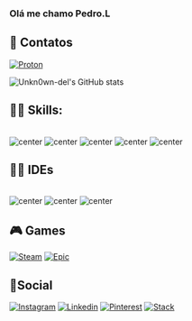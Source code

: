 ### Olá me chamo Pedro.L 

## 📱 Contatos
[![Proton](https://img.shields.io/badge/ProtonMail-8B89CC?style=for-the-badge&logo=protonmail&logoColor=white
)](https://code1one@proton.me)

![Unkn0wn-del's GitHub stats](https://github-readme-stats.vercel.app/api?username=Unkn0wn-del&show_icons=true&theme=dark)

## 👨‍💻 Skills:
<div style ="display: inline_block"><br/>
<img alt="center" src="https://img.shields.io/badge/Python-14354C?style=for-the-badge&logo=python&logoColor=white"
 />
<img alt="center" src="https://img.shields.io/badge/HTML5-E34F26?style=for-the-badge&logo=html5&logoColor=white"
 />
 <img alt="center" src="https://img.shields.io/badge/CSS3-1572B6?style=for-the-badge&logo=css3&logoColor=white"
 />
 <img alt="center" src="https://img.shields.io/badge/Microsoft_Office-D83B01?style=for-the-badge&logo=microsoft-office&logoColor=white"/>
<img alt="center" src="https://img.shields.io/badge/Markdown-000000?style=for-the-badge&logo=markdown&logoColor=white"/>

## 👨‍💻 IDEs
<div style="display:inline_block"><br/>
<img alt="center" src="https://img.shields.io/badge/PyCharm-000000.svg?&style=for-the-badge&logo=PyCharm&logoColor=white"/>
<img alt="center" src="https://img.shields.io/badge/Visual_Studio_Code-0078D4?style=for-the-badge&logo=visual%20studio%20code&logoColor=white"/>
<img alt="center" src="https://img.shields.io/badge/Visual_Studio_Code-0078D4?style=for-the-badge&logo=visual%20studio%20code&logoColor=white"/>

## 🎮 Games
[![Steam](https://img.shields.io/badge/Steam-000000?style=for-the-badge&logo=steam&logoColor=white)](https://steamcommunity.com/profiles/76561198862987202/)
[![Epic](https://img.shields.io/badge/Epic%20Games-313131?style=for-the-badge&logo=Epic%20Games&logoColor=white)](https://store.epicgames.com/pt-BR/u/3c72597240224a15a0c0643fa140d3a4)

## 👨Social
[![Instagram](https://img.shields.io/badge/Instagram-E4405F?style=for-the-badge&logo=instagram&logoColor=white)](https://www.instagram.com/pedrxx__021/)
[![Linkedin](https://img.shields.io/badge/LinkedIn-0077B5?style=for-the-badge&logo=linkedin&logoColor=white)](https://www.linkedin.com/in/pedro-souza-b2ba062a0/)
[![Pinterest](https://img.shields.io/badge/Pinterest-%23E60023.svg?&style=for-the-badge&logo=Pinterest&logoColor=white)](https://br.pinterest.com/0belixx_1/)
[![Stack](https://img.shields.io/badge/Stack_Overflow-FE7A16?style=for-the-badge&logo=stack-overflow&logoColor=white)](https://pt.stackoverflow.com/users/343195/pedro-l)


  
